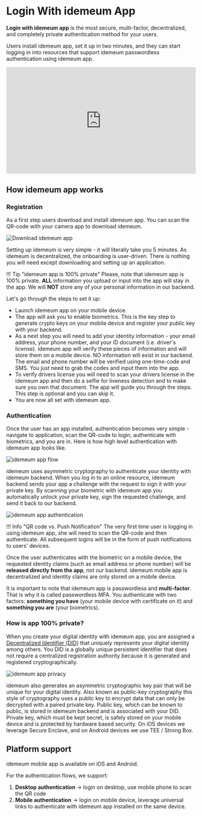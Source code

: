 # Login With idemeum App

**Login with idemeum app** is the most secure, multi-factor, decentralized, and completely private authentication method for your users. 

Users install idemeum app, set it up in two minutes, and they can start logging in into resources that support idemeum passwordless authentication using idemeum app. 

<style>.embed-container { position: relative; padding-bottom: 56.25%; height: 0; overflow: hidden; max-width: 100%; } .embed-container iframe, .embed-container object, .embed-container embed { position: absolute; top: 0; left: 0; width: 100%; height: 100%; }</style><div class='embed-container'><iframe src='https://www.youtube.com/embed/anaAkNl8a_I' frameborder='0' allowfullscreen></iframe></div>


## How idemeum app works

### Registration

As a first step users download and install idemeum app. You can scan the QR-code with your camera app to download idemeum. 

![Download idemeum app](/assets/mobileapp/qrcode.png)

Setting up idemeum is very simple - it will literally take you 5 minutes. As idemeum is decentralized, the onboarding is user-driven. There is nothing you will need except downloading and setting up an application.

!!! Tip "idemeum app is 100% private"
	Please, note that idemeum app is 100% private. **ALL** information you upload or input into the app will stay in the app. We will **NOT** store any of your personal information in our backend.
	
Let's go through the steps to set it up:

* Launch idemeum app on your mobile device.
* The app will ask you to enable biometrics. This is the key step to generate crypto keys on your mobile device and register your public key with your backend.
* As a next step you will need to add your identity information - your email address, your phone number, and your ID document (i.e. driver's license). idemeum app will verify these pieces of information and will store them on a mobile device. NO information will exist in our backend. The email and phone number will be verified using one-time-code and SMS. You just need to grab the codes and input them into the app.
* To verify drivers license you will need to scan your drivers license in the idemeum app and then do a selfie for liveness detection and to make sure you own that document. The app will guide you through the steps. This step is optional and you can skip it. 
* You are now all set with idemeum app.

### Authentication

Once the user has an app installed, authentication becomes very simple - navigate to application, scan the QR-code to login, authenticate with biometrics, and you are in. Here is how high level authentication with idemeum app looks like. 

![idemeum app flow](/assets/mobileapp/qrauth.png)

idemeum uses asymmetric cryptography to authenticate your identity with idemeum backend. When you log in to an online resource, idemeum backend sends your app a challenge with the request to sign it with your private key. By scanning your biometric with idemeum app you automatically unlock your private key, sign the requested challenge, and send it back to our backend.

![idemeum app authentication](/assets/mobileapp/authn.png)

!!! Info "QR code vs. Push Notification"
	The very first time user is logging in using idemeum app, she will need to scan the QR-code and then authenticate. All subsequent logins will be in the form of push notifications to users' devices.
	
Once the user authenticates with the biometric on a mobile device, the requested identity claims (such as email address or phone number) will be **released directly from the app**, not our backend. idemeum mobile app is decentralized and identity claims are only stored on a mobile device. 

It is important to note that idemeum app is passwordless and **multi-factor**. That is why it is called passwordless MFA. You authenticate with two factors: **something you have** (your mobile device with certificate on it) and **something you are** (your biometrics).

### How is app 100% private?

When you create your digital identity with idemeum app, you are assigned a [Decentralized Identifier (DID)](https://www.w3.org/TR/did-core/) that uniquely represents your digital identity among others. You DID is a globally unique persistent identifier that does not require a centralized registration authority because it is generated and registered cryptographically.

![idemeum app privacy](/assets/mobileapp/app-privacy.png)

idemeum also generates an asymmetric cryptographic key pair that will be unique for your digital identity. Also known as public-key cryptography this style of cryptography uses a public key to encrypt data that can only be decrypted with a paired private key. Public key, which can be known to public, is stored in idemeum backend and is associated with your DID. Private key, which must be kept secret, is safely stored on your mobile device and is protected by hardware based security. On iOS devices we leverage Secure Enclave, and on Android devices we use TEE / Strong Box. 

## Platform support

idemeum mobile app is available on iOS and Android. 

For the authentication flows, we support: 

1. **Desktop authentication** -> login on desktop, use mobile phone to scan the QR code
2. **Mobile authentication** -> login on mobile device, leverage universal links to authenticate with idemeum app installed on the same device. 

